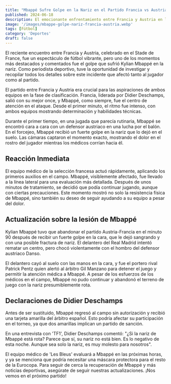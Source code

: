 ```yaml
---
title: "Mbappé Sufre Golpe en la Nariz en el Partido Francia vs Austria"
published: 2024-06-18
description: El emocionante enfrentamiento entre Francia y Austria en la Eurocopa 2024 se vio empañado por el accidente de Kylian Mbappé. Conoce los detalles de lo sucedido y las implicaciones para el equipo francés
image: '/images/mbappe-golpe-nariz-francia-austria.webp'
tags: [Fútbol]
category: 'Deportes'
draft: false 
---
```


El reciente encuentro entre Francia y Austria, celebrado en el Stade de France, fue un espectáculo de fútbol vibrante, pero uno de los momentos más destacados y comentados fue el golpe que sufrió Kylian Mbappé en la nariz. Como periodista deportivo, tuve la oportunidad de investigar y recopilar todos los detalles sobre este incidente que afectó tanto al jugador como al partido.

El partido entre Francia y Austria era crucial para las aspiraciones de ambos equipos en la fase de clasificación. Francia, liderada por Didier Deschamps, salió con su mejor once, y Mbappé, como siempre, fue el centro de atención en el ataque. Desde el primer minuto, el ritmo fue intenso, con ambos equipos mostrando determinación y habilidades técnicas.

Durante el primer tiempo, en una jugada que parecía rutinaria, Mbappé se encontró cara a cara con un defensor austriaco en una lucha por el balón. En el forcejeo, Mbappé recibió un fuerte golpe en la nariz que lo dejó en el suelo. Las cámaras captaron el momento exacto, mostrando el dolor en el rostro del jugador mientras los médicos corrían hacia él.

## Reacción Inmediata

El equipo médico de la selección francesa actuó rápidamente, aplicando los primeros auxilios en el campo. Mbappé, visiblemente afectado, fue llevado a la línea lateral para una evaluación más detallada. Después de unos minutos de tratamiento, se decidió que podía continuar jugando, aunque con ciertas precauciones. Este momento mostró no solo la resistencia física de Mbappé, sino también su deseo de seguir ayudando a su equipo a pesar del dolor.

## Actualización sobre la lesión de Mbappé

Kylian Mbappé tuvo que abandonar el partido Austria-Francia en el minuto 90 después de recibir un fuerte golpe en la cara, que le dejó sangrando y con una posible fractura de nariz. El delantero del Real Madrid intentó rematar un centro, pero chocó violentamente con el hombro del defensor austriaco Danso.

El delantero cayó al suelo con las manos en la cara, y fue el portero rival Patrick Pentz quien alertó al árbitro Gil Manzano para detener el juego y permitir la atención médica a Mbappé. A pesar de los esfuerzos de los médicos en el campo, Mbappé no pudo continuar y abandonó el terreno de juego con la nariz presumiblemente rota.

## Declaraciones de Didier Deschamps

Antes de ser sustituido, Mbappé regresó al campo sin autorización y recibió una tarjeta amarilla del árbitro español. Esto podría afectar su participación en el torneo, ya que dos amarillas implican un partido de sanción.

En una entrevista con 'TF1', Didier Deschamps comentó: "¿Si la nariz de Mbappé está rota? Parece que sí, su nariz no está bien. Es lo negativo de esta noche. Aunque sea solo la nariz, es muy molesto para nosotros".

El equipo médico de 'Les Bleus' evaluará a Mbappé en las próximas horas, y ya se menciona que podría necesitar una máscara protectora para el resto de la Eurocopa.
Para seguir de cerca la recuperación de Mbappé y más noticias deportivas, asegúrate de seguir nuestras actualizaciones. ¡Nos vemos en el próximo partido!

